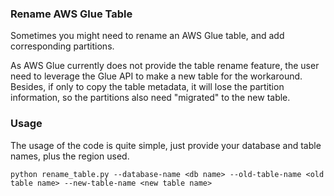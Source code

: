### Rename AWS Glue Table
Sometimes you might need to rename an AWS Glue table, and add corresponding partitions.

As AWS Glue currently does not provide the table rename feature, the user need to leverage the Glue API to make a new table for the workaround. Besides, if only to copy the table metadata, it will lose the partition information, so the partitions also need "migrated" to the new table.

### Usage
The usage of the code is quite simple, just provide your database and table names, plus the region used.

```
python rename_table.py --database-name <db name> --old-table-name <old table name> --new-table-name <new table name> 
```
